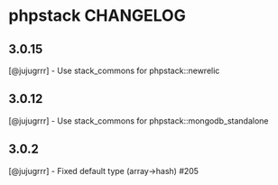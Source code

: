 phpstack CHANGELOG
==================

3.0.15
------
[@jujugrrr] - Use stack_commons for phpstack::newrelic

3.0.12
------
[@jujugrrr] - Use stack_commons for phpstack::mongodb_standalone

3.0.2
------
[@jujugrrr] - Fixed default type (array->hash) #205

